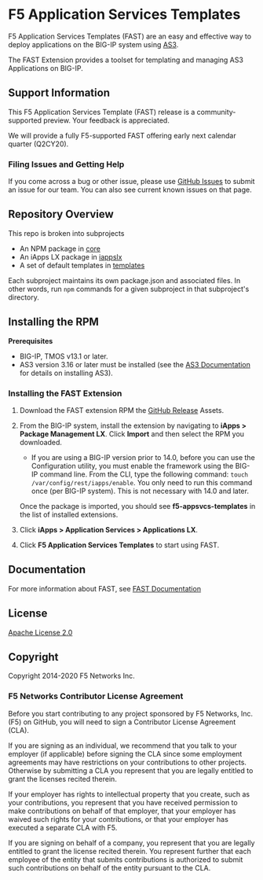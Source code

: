 # F5 Application Services Templates
F5 Application Services Templates (FAST) are an easy and effective way to deploy applications on the BIG-IP system using [AS3](https://clouddocs.f5.com/products/extensions/f5-appsvcs-extension/latest/).

The FAST Extension provides a toolset for templating and managing AS3 Applications on BIG-IP.

## Support Information

This F5 Application Services Template (FAST) release is a community-supported preview. Your feedback is appreciated.

We will provide a fully F5-supported FAST offering early next calendar quarter (Q2CY20).

### Filing Issues and Getting Help

If you come across a bug or other issue, please use [GitHub Issues](https://github.com/f5devcentral/f5-appsvcs-templates/issues) to submit an issue for our team.
You can also see current known issues on that page.

## Repository Overview

This repo is broken into subprojects

* An NPM package in [core](core)
* An iApps LX package in [iappslx](iappslx)
* A set of default templates in [templates](templates)

Each subproject maintains its own package.json and associated files.
In other words, run `npm` commands for a given subproject in that subproject's directory.

## Installing the RPM

**Prerequisites**

* BIG-IP, TMOS v13.1 or later.
* AS3 version 3.16 or later must be installed (see the [AS3 Documentation](https://clouddocs.f5.com/products/extensions/f5-appsvcs-extension/latest/userguide/installation.html) for details on installing AS3).

### Installing the FAST Extension

1. Download the FAST extension RPM the [GitHub Release](https://github.com/f5devcentral/f5-appsvcs-templates/releases) Assets.

2. From the BIG-IP system, install the extension by navigating to **iApps > Package Management LX**. Click **Import** and then select the RPM you downloaded.

   * If you are using a BIG-IP version prior to 14.0, before you can use the Configuration utility, you must enable the framework using the BIG-IP command line. From the CLI, type the following command:  ``touch /var/config/rest/iapps/enable``.  You only need to run this command once (per BIG-IP system). This is not necessary with 14.0 and later.

   Once the package is imported, you should see **f5-appsvcs-templates** in the list of installed extensions.

3. Click **iApps > Application Services > Applications LX**.

4. Click **F5 Application Services Templates** to start using FAST.

## Documentation

For more information about FAST, see [FAST Documentation](https://clouddocs.f5.com/products/extensions/f5-appsvcs-templates/latest/)



## License

[Apache License 2.0](https://choosealicense.com/licenses/apache-2.0/)

## Copyright

Copyright 2014-2020 F5 Networks Inc.


### F5 Networks Contributor License Agreement

Before you start contributing to any project sponsored by F5 Networks, Inc. (F5) on GitHub, you will need to sign a Contributor License Agreement (CLA).

If you are signing as an individual, we recommend that you talk to your employer (if applicable) before signing the CLA since some employment agreements may have restrictions on your contributions to other projects.
Otherwise by submitting a CLA you represent that you are legally entitled to grant the licenses recited therein.

If your employer has rights to intellectual property that you create, such as your contributions, you represent that you have received permission to make contributions on behalf of that employer, that your employer has waived such rights for your contributions, or that your employer has executed a separate CLA with F5.

If you are signing on behalf of a company, you represent that you are legally entitled to grant the license recited therein.
You represent further that each employee of the entity that submits contributions is authorized to submit such contributions on behalf of the entity pursuant to the CLA.
